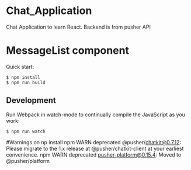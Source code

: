 # Chat_Application
Chat Application to learn React. Backend is from pusher API
# MessageList component

Quick start:

```
$ npm install
$ npm run build
````

## Development

Run Webpack in watch-mode to continually compile the JavaScript as you work:

```
$ npm run watch
```
#Warnings on np install
npm WARN deprecated @pusher/chatkit@0.7.12: Please migrate to the 1.x release at @pusher/chatkit-client at your earliest convenience.
npm WARN deprecated pusher-platform@0.15.4: Moved to @pusher/platform